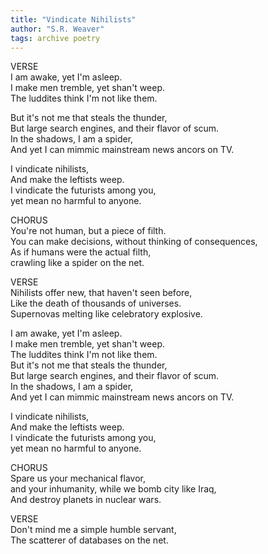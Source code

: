 ```yaml
---
title: "Vindicate Nihilists"
author: "S.R. Weaver"
tags: archive poetry
---
```

VERSE<br />
I am awake, yet I'm asleep.<br />
I make men tremble, yet shan't weep.<br />
The luddites think I'm not like them.

But it's not me that steals the thunder,<br />
But large search engines, and their flavor of scum.<br />
In the shadows, I am a spider,<br />
And yet I can mimmic mainstream news ancors on TV.

I vindicate nihilists,<br />
And make the leftists weep.<br />
I vindicate the futurists among you,<br />
yet mean no harmful to anyone.

CHORUS<br />
You're not human, but a piece of filth.<br />
You can make decisions, without thinking of consequences,<br />
As if humans were the actual filth,<br />
crawling like a spider on the net.

VERSE<br />
Nihilists offer new, that haven't seen before,<br />
Like the death of thousands of universes.<br />
Supernovas melting like celebratory explosive.

I am awake, yet I'm asleep.<br />
I make men tremble, yet shan't weep.<br />
The luddites think I'm not like them.<br />
But it's not me that steals the thunder,<br />
But large search engines, and their flavor of scum.<br />
In the shadows, I am a spider,<br />
And yet I can mimmic mainstream news ancors on TV.

I vindicate nihilists,<br />
And make the leftists weep.<br />
I vindicate the futurists among you,<br />
yet mean no harmful to anyone.

CHORUS<br />
Spare us your mechanical flavor,<br />
and your inhumanity, while we bomb city like Iraq,<br />
And destroy planets in nuclear wars.

VERSE<br />
Don't mind me a simple humble servant,<br />
The scatterer of databases on the net.
